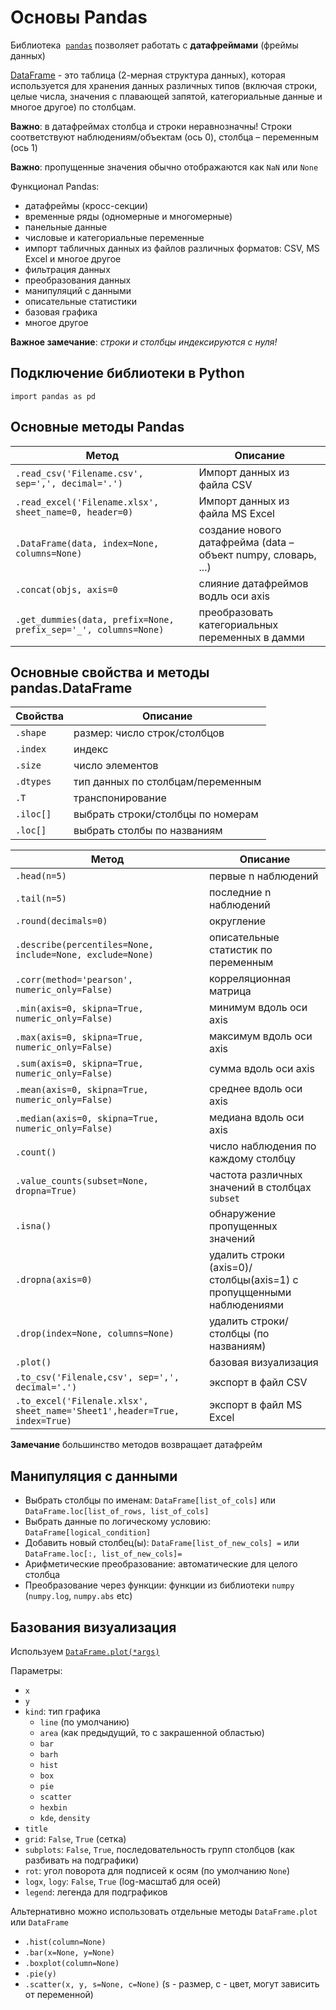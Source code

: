 # Основы Pandas

Библиотека  [`pandas`](https://pandas.pydata.org) позволяет работать с **датафреймами** (фреймы данных)

[DataFrame](https://pandas.pydata.org/docs/getting_started/intro_tutorials/01_table_oriented.html)  - это таблица (2-мерная структура данных), которая используется для хранения данных различных типов  (включая строки, целые числа, значения с плавающей запятой, категориальные данные и многое другое) по столбцам.

**Важно**: в датафреймах столбца и строки неравнозначны! Строки соответствуют наблюдениям/объектам (ось 0), столбца – переменным (ось 1)

**Важно**: пропущенные значения обычно отображаются как `NaN` или `None`

Функционал Pandas:

- датафреймы (кросс-секции)
- временные ряды (одномерные и многомерные)
- панельные данные
- числовые и категориальные переменные
- импорт табличных данных из файлов различных форматов: CSV, MS Excel и многое другое
- фильтрация данных
- преобразования данных
- манипуляций с данными
- описательные статистики
- базовая графика
- многое другое

**Важное замечание**: *строки и столбцы индексируются с нуля!*



## Подключение библиотеки в Python

`import pandas as pd`

## Основные методы Pandas

|Метод|Описание|
|-|-|
|`.read_csv('Filename.csv', sep=',', decimal='.')`|Импорт данных из файла CSV|
|`.read_excel('Filename.xlsx', sheet_name=0, header=0)`|Импорт данных из файла MS Excel|
|`.DataFrame(data, index=None, columns=None)`|создание нового датафрейма (data – объект numpy, словарь, ...)|
|`.concat(objs, axis=0`| слияние датафреймов водль оси axis|
|`.get_dummies(data, prefix=None, prefix_sep='_', columns=None)`|преобразовать категориальных переменных в дамми|

## Основные свойства и методы pandas.DataFrame

|Свойства|Описание|
|-|-|
|`.shape`|размер: число строк/столбцов|
|`.index`|индекс|
|`.size`|число элементов|
|`.dtypes`|тип данных по столбцам/переменным|
|`.T`|транспонирование|
|`.iloc[]`|выбрать строки/столбцы по номерам|
|`.loc[]`|выбрать столбы по названиям|


|Метод|Описание|
|-|-|
|`.head(n=5)`|первые n наблюдений|
|`.tail(n=5)`|последние n наблюдений|
|`.round(decimals=0)`| округление|
|`.describe(percentiles=None, include=None, exclude=None)`|описательные статистик по переменным|
|`.corr(method='pearson', numeric_only=False)`| корреляционная матрица|
|`.min(axis=0, skipna=True, numeric_only=False)`| минимум вдоль оси axis|
|`.max(axis=0, skipna=True, numeric_only=False)`| максимум вдоль оси axis|
|`.sum(axis=0, skipna=True, numeric_only=False)`| сумма вдоль оси axis|
|`.mean(axis=0, skipna=True, numeric_only=False)`| среднее вдоль оси axis|
|`.median(axis=0, skipna=True, numeric_only=False)`|медиана вдоль оси axis|
|`.count()`| число наблюдения по каждому столбцу|
|`.value_counts(subset=None, dropna=True)`| частота различных значений в столбцах `subset`|
|`.isna()`| обнаружение пропущенных значений|
|`.dropna(axis=0)`| удалить строки (axis=0)/столбцы(axis=1) с пропуцщенными наблюдениями|
|`.drop(index=None, columns=None)`| удалить строки/столбцы (по названиям)|
|`.plot()`|базовая визуализация|
|`.to_csv('Filenale,csv', sep=',', decimal='.')`| экспорт в файл CSV|
|`.to_excel('Filenale.xlsx', sheet_name='Sheet1',header=True, index=True)`| экспорт в файл MS Excel|

**Замечание** большинство методов возвращает датафрейм

## Манипуляция с данными

- Выбрать столбцы по именам: `DataFrame[list_of_cols]` или `DataFrame.loc[list_of_rows, list_of_cols]`
- Выбрать данные по логическому условию: `DataFrame[logical_condition]`
- Добавить новый столбец(ы): `DataFrame[list_of_new_cols] =` или `DataFrame.loc[:, list_of_new_cols]=`
- Арифметические преобразование: автоматические для целого столбца
- Преобразование через функции: функции из библиотеки `numpy` (`numpy.log`, `numpy.abs` etc)

## Базования визуализация

Используем [`DataFrame.plot(*args)`](https://pandas.pydata.org/docs/reference/api/pandas.DataFrame.plot.html#pandas.DataFrame.plot)

Параметры:

- `x`
- `y`
- `kind`: тип графика
  - `line` (по умолчанию)
  - `area` (как предыдущий, то с закрашенной областью)
  - `bar`
  - `barh`
  - `hist`
  - `box`
  - `pie`
  - `scatter`
  - `hexbin`
  - `kde`, `density`
- `title`
- `grid`: `False`, `True` (сетка)
- `subplots`: `False`, `True`, последовательность групп столбцов (как разбивать на подграфики)
- `rot`: угол поворота для подписей к осям (по умолчанию `None`)
- `logx`, `logy`: `False`, `True` (log-масштаб для осей)
- `legend`: легенда для подграфиков

Альтернативно можно использовать отдельные методы `DataFrame.plot` или `DataFrame`
- `.hist(column=None)`
- `.bar(x=None, y=None)`
- `.boxplot(column=None)`
- `.pie(y)`
- `.scatter(x, y, s=None, c=None)` (s - размер, c - цвет, могут зависить от переменной)
